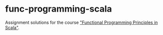 # func-programming-scala
Assignment solutions for the course ["Functional Programming Principles in Scala"](https://www.coursera.org/learn/progfun1).

